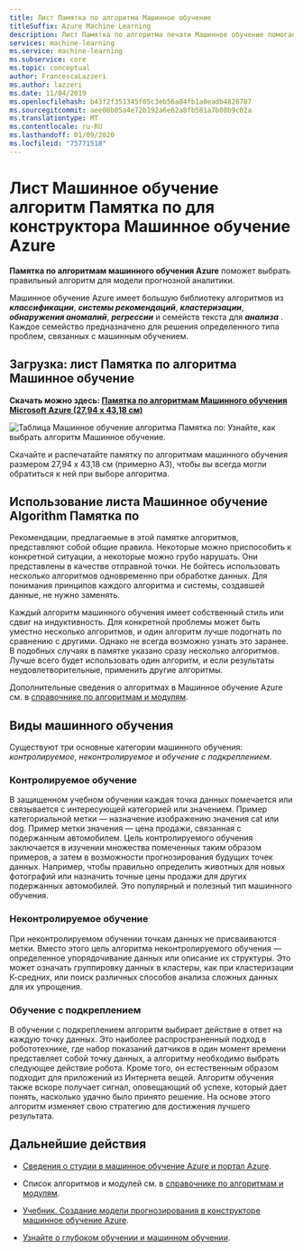 ```yaml
---
title: Лист Памятка по алгоритма Машинное обучение
titleSuffix: Azure Machine Learning
description: Лист Памятка по алгоритма печати Машинное обучение помогает выбрать подходящий алгоритм прогнозной модели в конструкторе Машинное обучение Azure.
services: machine-learning
ms.service: machine-learning
ms.subservice: core
ms.topic: conceptual
author: FrancescaLazzeri
ms.author: lazzeri
ms.date: 11/04/2019
ms.openlocfilehash: b43f2f351345f05c3eb56a84fb1a0eadb4826707
ms.sourcegitcommit: aee08b05a4e72b192a6e62a8fb581a7b08b9c02a
ms.translationtype: MT
ms.contentlocale: ru-RU
ms.lasthandoff: 01/09/2020
ms.locfileid: "75771518"
---
```

# <a name="machine-learning-algorithm-cheat-sheet-for-azure-machine-learning-designer"></a>Лист Машинное обучение алгоритм Памятка по для конструктора Машинное обучение Azure

**Памятка по алгоритмам машинного обучения Azure** поможет выбрать правильный алгоритм для модели прогнозной аналитики.

Машинное обучение Azure имеет большую библиотеку алгоритмов из ***классификации***, ***системы рекомендаций***, ***кластеризации***, ***обнаружения аномалий***, ***регрессии*** и семейств текста для ***анализа*** . Каждое семейство предназначено для решения определенного типа проблем, связанных с машинным обучением.

## <a name="download-machine-learning-algorithm-cheat-sheet"></a>Загрузка: лист Памятка по алгоритма Машинное обучение

**Скачать можно здесь: [Памятка по алгоритмам Машинного обучения Microsoft Azure (27,94 x 43,18 см)](https://download.microsoft.com/download/3/5/b/35bb997f-a8c7-485d-8c56-19444dafd757/azure-machine-learning-algorithm-cheat-sheet-nov2019.pdf?WT.mc_id=docs-article-lazzeri)**

![Таблица Машинное обучение алгоритма Памятка по: Узнайте, как выбрать алгоритм Машинное обучение.](./media/algorithm-cheat-sheet/machine-learning-algorithm-cheat-sheet.svg)

Скачайте и распечатайте памятку по алгоритмам машинного обучения размером 27,94 x 43,18 см (примерно A3), чтобы вы всегда могли обратиться к ней при выборе алгоритма.

## <a name="how-to-use-the-machine-learning-algorithm-cheat-sheet"></a>Использование листа Машинное обучение Algorithm Памятка по

Рекомендации, предлагаемые в этой памятке алгоритмов, представляют собой общие правила. Некоторые можно приспособить к конкретной ситуации, а некоторые можно грубо нарушать. Они представлены в качестве отправной точки. Не бойтесь использовать несколько алгоритмов одновременно при обработке данных. Для понимания принципов каждого алгоритма и системы, создавшей данные, не нужно заменять.

Каждый алгоритм машинного обучения имеет собственный стиль или сдвиг на индуктивность. Для конкретной проблемы может быть уместно несколько алгоритмов, и один алгоритм лучше подогнать по сравнению с другими. Однако не всегда возможно узнать это заранее. В подобных случаях в памятке указано сразу несколько алгоритмов. Лучше всего будет использовать один алгоритм, и если результаты неудовлетворительные, применить другие алгоритмы. 

Дополнительные сведения о алгоритмах в Машинное обучение Azure см. в [справочнике по алгоритмам и модулям](algorithm-module-reference/module-reference.md).

## <a name="kinds-of-machine-learning"></a>Виды машинного обучения

Существуют три основные категории машинного обучения: *контролируемое*, *неконтролируемое* и *обучение с подкреплением*.

### <a name="supervised-learning"></a>Контролируемое обучение

В защищенном учебном обучении каждая точка данных помечается или связывается с интересующей категорией или значением. Пример категориальной метки — назначение изображению значения cat или dog. Пример метки значения — цена продажи, связанная с подержанным автомобилем. Цель контролируемого обучения заключается в изучении множества помеченных таким образом примеров, а затем в возможности прогнозирования будущих точек данных. Например, чтобы правильно определить животных для новых фотографий или назначить точные цены продажи для других подержанных автомобилей. Это популярный и полезный тип машинного обучения.

### <a name="unsupervised-learning"></a>Неконтролируемое обучение

При неконтролируемом обучении точкам данных не присваиваются метки. Вместо этого цель алгоритма неконтролируемого обучения — определенное упорядочивание данных или описание их структуры. Это может означать группировку данных в кластеры, как при кластеризации К-средних, или поиск различных способов анализа сложных данных для их упрощения.

### <a name="reinforcement-learning"></a>Обучение с подкреплением

В обучении с подкреплением алгоритм выбирает действие в ответ на каждую точку данных. Это наиболее распространенный подход в робототехнике, где набор показаний датчиков в один момент времени представляет собой точку данных, а алгоритму необходимо выбрать следующее действие робота. Кроме того, он естественным образом подходит для приложений из Интернета вещей. Алгоритм обучения также вскоре получает сигнал, оповещающий об успехе, который дает понять, насколько удачно было принято решение. На основе этого алгоритм изменяет свою стратегию для достижения лучшего результата. 

## <a name="next-steps"></a>Дальнейшие действия

* [Сведения о студии в машинное обучение Azure и портал Azure](overview-what-is-azure-ml.md).

* Список алгоритмов и модулей см. в [справочнике по алгоритмам и модулям](algorithm-module-reference/module-reference.md).

* [Учебник. Создание модели прогнозирования в конструкторе машинное обучение Azure](tutorial-designer-automobile-price-train-score.md).

* [Узнайте о глубоком обучении и машинном обучении](concept-deep-learning-vs-machine-learning.md).
